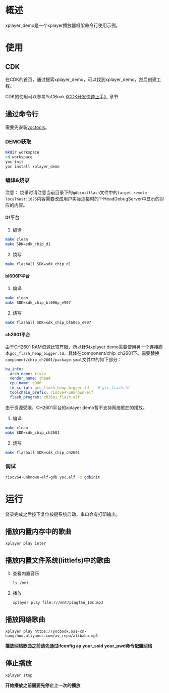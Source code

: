 # 概述
xplayer_demo是一个xplayer播放器框架命令行使用示例。

# 使用
## CDK
在CDK的首页，通过搜索xplayer_demo，可以找到xplayer_demo，然后创建工程。

CDK的使用可以参考YoCBook [《CDK开发快速上手》](https://yoc.docs.t-head.cn/yocbook/Chapter2-%E5%BF%AB%E9%80%9F%E4%B8%8A%E6%89%8B%E6%8C%87%E5%BC%95/%E4%BD%BF%E7%94%A8CDK%E5%BC%80%E5%8F%91%E5%BF%AB%E9%80%9F%E4%B8%8A%E6%89%8B.html) 章节

## 通过命令行
需要先安装[yoctools](https://yoc.docs.t-head.cn/yocbook/Chapter2-%E5%BF%AB%E9%80%9F%E4%B8%8A%E6%89%8B%E6%8C%87%E5%BC%95/YocTools.html)。

### DEMO获取

```bash
mkdir workspace
cd workspace
yoc init
yoc install xplayer_demo
```

### 编译&烧录

注意：
    烧录时请注意当前目录下的`gdbinitflash`文件中的`target remote localhost:1025`内容需要改成用户实际连接时的T-HeadDebugServer中显示的对应的内容。

#### D1平台

1. 编译

```bash
make clean
make SDK=sdk_chip_d1
```

2. 烧写

```bash
make flashall SDK=sdk_chip_d1
```

#### bl606P平台

1. 编译

```bash
make clean
make SDK=sdk_chip_bl606p_e907
```

2. 烧写

```bash
make flashall SDK=sdk_chip_bl606p_e907
```

#### ch2601平台

由于CH2601 RAM资源比较有限，所以针对xplayer demo需要使用另一个连接脚本`gcc_flash_heap_bigger.ld`，具体在component/chip_ch2601下。需要替换
`component/chip_ch2601/package.ymal`文件中的如下部分：

```yaml
hw_info:
  arch_name: riscv
  vendor_name: thead
  cpu_name: e906
  ld_script: gcc_flash_heap_bigger.ld    # gcc_flash.ld
  toolchain_prefix: riscv64-unknown-elf
  flash_program: ch2601_flash.elf
```

由于资源受限，CH2601平台的xplayer demo暂不支持网络歌曲的播放。

1. 编译

```bash
make clean
make SDK=sdk_chip_ch2601
```

2. 烧写

```bash
make flashall SDK=sdk_chip_ch2601
```

### 调试

```bash
riscv64-unknown-elf-gdb yoc.elf -x gdbinit
```

# 运行
烧录完成之后按下复位按键系统启动，串口会有打印输出。

## 播放内置内存中的歌曲

```cli
xplayer play inter
```

## 播放内置文件系统(littlefs)中的歌曲

1. 查看内置音乐

   ```cli
   ls /mnt
   ```

2. 播放

   ```cli
   xplayer play file:///mnt/pingfan_10s.mp3
   ```

## 播放网络歌曲

```cli
xplayer play https://yocbook.oss-cn-hangzhou.aliyuncs.com/av_repo/alibaba.mp3
```

**播放网络歌曲之前请先通过ifconfig ap your_ssid your_pwd命令配置网络**

## 停止播放

```cli
xplayer stop
```

**开始播放之前需要先停止上一次的播放**

